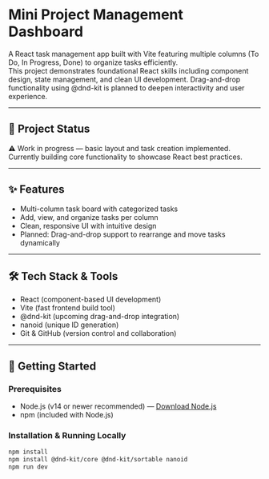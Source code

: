 # Mini Project Management Dashboard

A React task management app built with Vite featuring multiple columns (To Do, In Progress, Done) to organize tasks efficiently.  
This project demonstrates foundational React skills including component design, state management, and clean UI development. Drag-and-drop functionality using @dnd-kit is planned to deepen interactivity and user experience.

---

## 🚧 Project Status

⚠️ Work in progress — basic layout and task creation implemented. Currently building core functionality to showcase React best practices.

---

## ✨ Features

- Multi-column task board with categorized tasks  
- Add, view, and organize tasks per column  
- Clean, responsive UI with intuitive design  
- Planned: Drag-and-drop support to rearrange and move tasks dynamically

---

## 🛠️ Tech Stack & Tools

- React (component-based UI development)  
- Vite (fast frontend build tool)  
- @dnd-kit (upcoming drag-and-drop integration)  
- nanoid (unique ID generation)  
- Git & GitHub (version control and collaboration)

---

## 🚀 Getting Started

### Prerequisites

- Node.js (v14 or newer recommended) — [Download Node.js](https://nodejs.org/)  
- npm (included with Node.js)

### Installation & Running Locally

```bash
npm install
npm install @dnd-kit/core @dnd-kit/sortable nanoid
npm run dev

